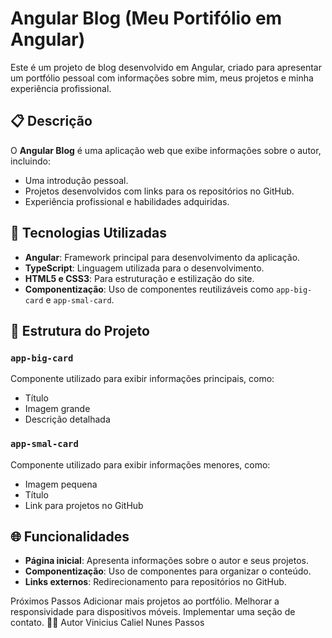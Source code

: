 # Angular Blog (Meu Portifólio em Angular)

Este é um projeto de blog desenvolvido em Angular, criado para apresentar um portfólio pessoal com informações sobre mim, meus projetos e minha experiência profissional.

## 📋 Descrição

O **Angular Blog** é uma aplicação web que exibe informações sobre o autor, incluindo:
- Uma introdução pessoal.
- Projetos desenvolvidos com links para os repositórios no GitHub.
- Experiência profissional e habilidades adquiridas.

## 🚀 Tecnologias Utilizadas

- **Angular**: Framework principal para desenvolvimento da aplicação.
- **TypeScript**: Linguagem utilizada para o desenvolvimento.
- **HTML5 e CSS3**: Para estruturação e estilização do site.
- **Componentização**: Uso de componentes reutilizáveis como `app-big-card` e `app-smal-card`.

## 📂 Estrutura do Projeto


### `app-big-card`
Componente utilizado para exibir informações principais, como:
- Título
- Imagem grande
- Descrição detalhada

### `app-smal-card`
Componente utilizado para exibir informações menores, como:
- Imagem pequena
- Título
- Link para projetos no GitHub

## 🌐 Funcionalidades

- **Página inicial**: Apresenta informações sobre o autor e seus projetos.
- **Componentização**: Uso de componentes para organizar o conteúdo.
- **Links externos**: Redirecionamento para repositórios no GitHub.



Próximos Passos
Adicionar mais projetos ao portfólio.
Melhorar a responsividade para dispositivos móveis.
Implementar uma seção de contato.
🧑‍💻 Autor
Vinicius Caliel Nunes Passos


